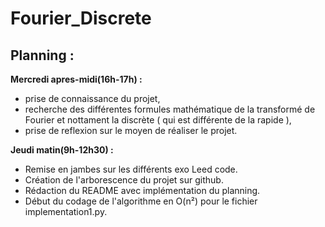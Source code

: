 # Fourier_Discrete

## Planning :

<b>Mercredi apres-midi(16h-17h) :</b> 
  - prise de connaissance du projet, 
  - recherche des différentes formules mathématique de la transformé de Fourier et nottament la discrète ( qui est différente de la rapide ),
  - prise de reflexion sur le moyen de réaliser le projet.

<b>Jeudi matin(9h-12h30) :</b> 
  - Remise en jambes sur les différents exo Leed code.
  - Création de l'arborescence du projet sur github.
  - Rédaction du README avec implémentation du planning.
  - Début du codage de l'algorithme en O(n²) pour le fichier implementation1.py.

